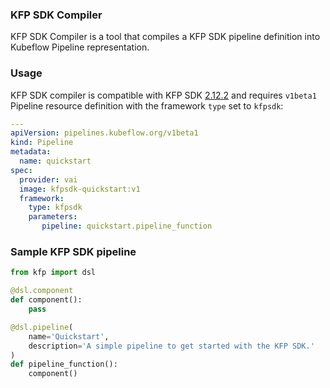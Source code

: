 ### KFP SDK Compiler

KFP SDK Compiler is a tool that compiles a KFP SDK pipeline definition into Kubeflow Pipeline representation.

### Usage

KFP SDK compiler is compatible with KFP SDK [2.12.2](https://kubeflow-pipelines.readthedocs.io/en/sdk-2.12.1/) and requires `v1beta1` Pipeline resource definition with the framework `type` set to `kfpsdk`:
```yaml
---
apiVersion: pipelines.kubeflow.org/v1beta1
kind: Pipeline
metadata:
  name: quickstart
spec:
  provider: vai
  image: kfpsdk-quickstart:v1
  framework:
    type: kfpsdk
    parameters:
       pipeline: quickstart.pipeline_function
```

### Sample KFP SDK pipeline

```python
from kfp import dsl

@dsl.component
def component():
    pass

@dsl.pipeline(
    name='Quickstart',
    description='A simple pipeline to get started with the KFP SDK.'
)
def pipeline_function():
    component()
```
